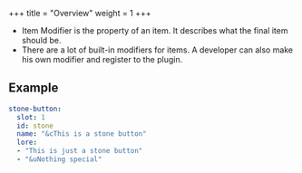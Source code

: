 +++
title = "Overview"
weight = 1
+++

* Item Modifier is the property of an item. It describes what the final item should be.
* There are a lot of built-in modifiers for items. A developer can also make his own modifier and register to the plugin.

## Example
```yaml
stone-button:
  slot: 1
  id: stone
  name: "&cThis is a stone button"
  lore:
  - "This is just a stone button"
  - "&uNothing special"
```
